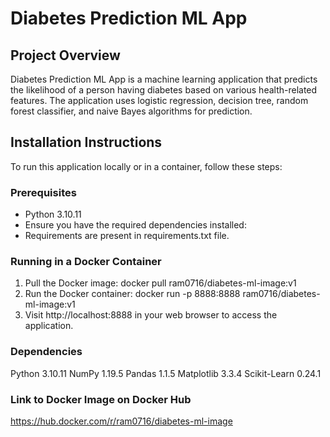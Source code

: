 # Diabetes Prediction ML App

## Project Overview

Diabetes Prediction ML App is a machine learning application that predicts the likelihood of a person having diabetes based on various health-related features. The application uses logistic regression, decision tree, random forest classifier, and naive Bayes algorithms for prediction.

## Installation Instructions

To run this application locally or in a container, follow these steps:

### Prerequisites

- Python 3.10.11
- Ensure you have the required dependencies installed:
- Requirements are present in requirements.txt file.

### Running in a Docker Container
1) Pull the Docker image: docker pull ram0716/diabetes-ml-image:v1
2) Run the Docker container: docker run -p 8888:8888 ram0716/diabetes-ml-image:v1
3) Visit http://localhost:8888 in your web browser to access the application.

### Dependencies
Python 3.10.11
NumPy 1.19.5
Pandas 1.1.5
Matplotlib 3.3.4
Scikit-Learn 0.24.1

### Link to Docker Image on Docker Hub
https://hub.docker.com/r/ram0716/diabetes-ml-image
